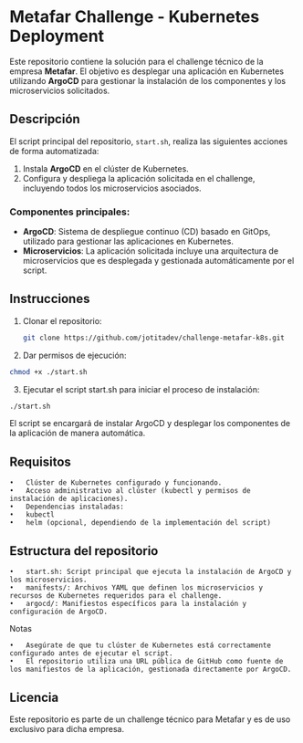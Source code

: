 # Metafar Challenge - Kubernetes Deployment

Este repositorio contiene la solución para el challenge técnico de la empresa **Metafar**. El objetivo es desplegar una aplicación en Kubernetes utilizando **ArgoCD** para gestionar la instalación de los componentes y los microservicios solicitados.

## Descripción

El script principal del repositorio, `start.sh`, realiza las siguientes acciones de forma automatizada:
1. Instala **ArgoCD** en el clúster de Kubernetes.
2. Configura y despliega la aplicación solicitada en el challenge, incluyendo todos los microservicios asociados.

### Componentes principales:
- **ArgoCD**: Sistema de despliegue continuo (CD) basado en GitOps, utilizado para gestionar las aplicaciones en Kubernetes.
- **Microservicios**: La aplicación solicitada incluye una arquitectura de microservicios que es desplegada y gestionada automáticamente por el script.

## Instrucciones

1. Clonar el repositorio:

   ```bash
   git clone https://github.com/jotitadev/challenge-metafar-k8s.git
   ```
2.	Dar permisos de ejecución:

   ```bash
   chmod +x ./start.sh
   ```

3.  Ejecutar el script start.sh para iniciar el proceso de instalación:

   ```bash
   ./start.sh
   ```
El script se encargará de instalar ArgoCD y desplegar los componentes de la aplicación de manera automática.

## Requisitos

	•	Clúster de Kubernetes configurado y funcionando.
	•	Acceso administrativo al clúster (kubectl y permisos de instalación de aplicaciones).
	•	Dependencias instaladas:
	•	kubectl
	•	helm (opcional, dependiendo de la implementación del script)

## Estructura del repositorio

	•	start.sh: Script principal que ejecuta la instalación de ArgoCD y los microservicios.
	•	manifests/: Archivos YAML que definen los microservicios y recursos de Kubernetes requeridos para el challenge.
	•	argocd/: Manifiestos específicos para la instalación y configuración de ArgoCD.

Notas

	•	Asegúrate de que tu clúster de Kubernetes está correctamente configurado antes de ejecutar el script.
	•	El repositorio utiliza una URL pública de GitHub como fuente de los manifiestos de la aplicación, gestionada directamente por ArgoCD.

## Licencia

Este repositorio es parte de un challenge técnico para Metafar y es de uso exclusivo para dicha empresa.